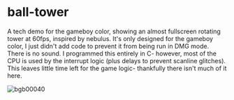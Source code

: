 # ball-tower
A tech demo for the gameboy color, showing an almost fullscreen rotating tower at 60fps, inspired by nebulus.
It's only designed for the gameboy color, I just didn't add code to prevent it from being run in DMG mode.
There is no sound.
I programmed this entirely in C- however, most of the CPU is used by the interrupt logic (plus delays to prevent scanline glitches). This leaves little time left for the game logic- thankfully there isn't much of it here.

![bgb00040](https://user-images.githubusercontent.com/65693349/216233951-58c44aba-d81e-480c-956a-814516f3053c.png)
